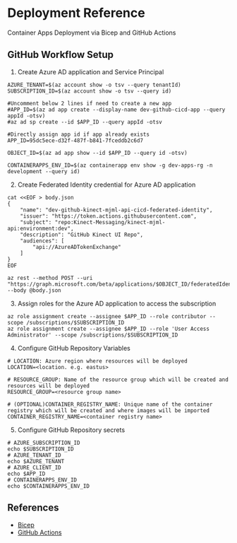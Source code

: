 # Deployment Reference
Container Apps Deployment via Bicep and GitHub Actions
## GitHub Workflow Setup
1. Create Azure AD application and Service Principal
```shell
AZURE_TENANT=$(az account show -o tsv --query tenantId)
SUBSCRIPTION_ID=$(az account show -o tsv --query id)

#Uncomment below 2 lines if need to create a new app
#APP_ID=$(az ad app create --display-name dev-github-cicd-app --query appId -otsv)
#az ad sp create --id $APP_ID --query appId -otsv

#Directly assign app id if app already exists
APP_ID=95dc5ece-d32f-487f-b841-7fceddb2c6d7 

OBJECT_ID=$(az ad app show --id $APP_ID --query id -otsv)

CONTAINERAPPS_ENV_ID=$(az containerapp env show -g dev-apps-rg -n development --query id)
```

2. Create Federated Identity credential for Azure AD application
```shell
cat <<EOF > body.json
{
    "name": "dev-github-kinect-mjml-api-cicd-federated-identity",
    "issuer": "https://token.actions.githubusercontent.com",
    "subject": "repo:Kinect-Messaging/kinect-mjml-api:environment:dev",
    "description": "GitHub Kinect UI Repo",
    "audiences": [
        "api://AzureADTokenExchange"
    ]
}
EOF

az rest --method POST --uri "https://graph.microsoft.com/beta/applications/$OBJECT_ID/federatedIdentityCredentials" --body @body.json
```
3. Assign roles for the Azure AD application to access the subscription
```shell
az role assignment create --assignee $APP_ID --role contributor --scope /subscriptions/$SUBSCRIPTION_ID
az role assignment create --assignee $APP_ID --role 'User Access Administrator' --scope /subscriptions/$SUBSCRIPTION_ID
```

4. Configure GitHub Repository Variables
```shell
# LOCATION: Azure region where resources will be deployed
LOCATION=<location. e.g. eastus>

# RESOURCE_GROUP: Name of the resource group which will be created and resources will be deployed
RESOURCE_GROUP=<resource group name>

# (OPTIONAL)CONTAINER_REGISTRY_NAME: Unique name of the container registry which will be created and where images will be imported
CONTAINER_REGISTRY_NAME=<container registry name>

```

5. Configure GitHub Repository secrets
```shell
# AZURE_SUBSCRIPTION_ID
echo $SUBSCRIPTION_ID
# AZURE_TENANT_ID
echo $AZURE_TENANT
# AZURE_CLIENT_ID
echo $APP_ID
# CONTAINERAPPS_ENV_ID
echo $CONTAINERAPPS_ENV_ID
```

## References
* [Bicep](https://azure.github.io/aca-dotnet-workshop/aca/10-aca-iac-bicep/iac-bicep/) 
* [GitHub Actions](https://azure.github.io/aca-dotnet-workshop/aca/10-aca-iac-bicep/ci-cd-git-action/#__tabbed_1_2)